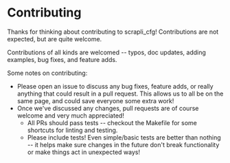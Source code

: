 Contributing
============

Thanks for thinking about contributing to scrapli_cfg! Contributions are not expected, but are quite welcome.

Contributions of all kinds are welcomed -- typos, doc updates, adding examples, bug fixes, and feature adds.


Some notes on contributing:

- Please open an issue to discuss any bug fixes, feature adds, or really anything that could result in a pull
 request. This allows us to all be on the same page, and could save everyone some extra work!
- Once we've discussed any changes, pull requests are of course welcome and very much appreciated!
  - All PRs should pass tests -- checkout the Makefile for some shortcuts for linting and testing.
  - Please include tests! Even simple/basic tests are better than nothing -- it helps make sure changes in the future
   don't break functionality or make things act in unexpected ways!